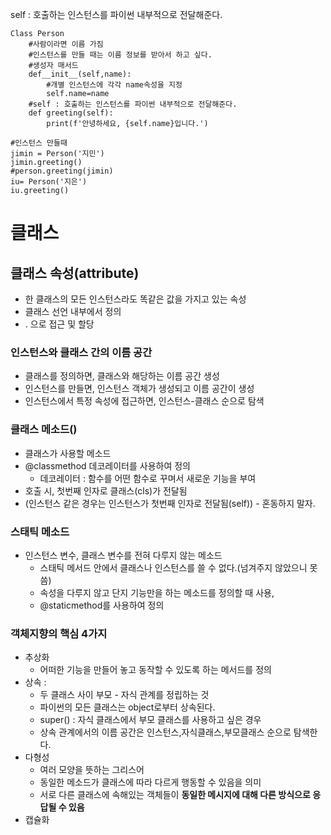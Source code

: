 self : 호출하는 인스턴스를 파이썬 내부적으로 전달해준다.

```
Class Person
	#사람이라면 이름 가짐
	#인스턴스를 만들 때는 이름 정보를 받아서 하고 싶다.
	#생성자 매서드
	def__init__(self,name):
		#개별 인스턴스에 각각 name속성을 지정
		self.name=name
	#self : 호출하는 인스턴스를 파이썬 내부적으로 전달해준다.
	def greeting(self):
		print(f'안녕하세요, {self.name}입니다.')
		
#인스턴스 만들때		
jimin = Person('지민')
jimin.greeting()
#person.greeting(jimin)
iu= Person('지은')
iu.greeting()
```

# 클래스

## 클래스 속성(attribute)

* 한 클래스의 모든 인스턴스라도 똑같은 값을 가지고 있는 속성
* 클래스 선언 내부에서 정의
* <classname>.<name> 으로 접근 및 할당

### 인스턴스와 클래스 간의 이름 공간

* 클래스를 정의하면, 클래스와 해당하는 이름 공간 생성
* 인스턴스를 만들면, 인스턴스 객체가 생성되고 이름 공간이 생성
* 인스턴스에서 특정 속성에 접근하면, 인스턴스-클래스 순으로 탐색

### 클래스 메소드()

* 클래스가 사용할 메소드
* @classmethod 데코레이터를 사용하여 정의
  * 데코레이터 : 함수를 어떤 함수로 꾸며서 새로운 기능을 부여
* 호출 시, 첫번째 인자로 클래스(cls)가 전달됨
* (인스턴스 같은 경우는 인스턴스가 첫번째 인자로 전달됨(self)) - 혼동하지 말자.

### 스태틱 메소드

* 인스턴스 변수, 클래스 변수를 전혀 다루지 않는 메소드
  * 스태틱 메서드 안에서 클래스나 인스턴스를 쓸 수 없다.(넘겨주지 않았으니 못씀)
  * 속성을 다루지 않고 단지 기능만을 하는 메소드를 정의할 때 사용,
  * @staticmethod를 사용하여 정의

### 객체지향의 핵심 4가지

* 추상화 
  * 어떠한 기능을 만들어 놓고 동작할 수 있도록 하는 메서드를 정의
* 상속 :
  * 두 클래스 사이 부모 - 자식 관계를 정립하는 것
  * 파이썬의 모든 클래스는 object로부터 상속된다.
  * super() : 자식 클래스에서 부모 클래스를 사용하고 싶은 경우
  * 상속 관계에서의 이름 공간은 인스턴스,자식클래스,부모클래스 순으로 탐색한다.
* 다형성
  * 여러 모양을 뜻하는 그리스어
  * 동일한 메소드가 클래스에 따라 다르게 행동할 수 있음을 의미
  * 서로 다른 클래스에 속해있는 객체들이 **동일한 메시지에 대해 다른 방식으로 응답될 수 있음**
* 캡슐화
